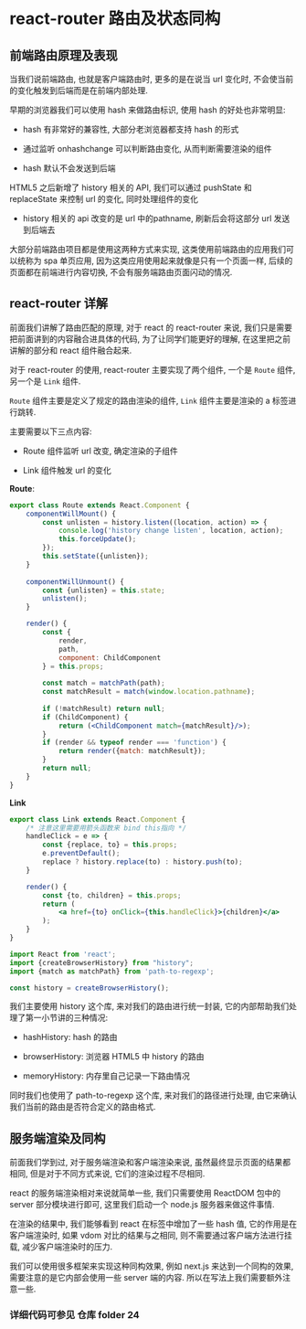 # react-router 路由及状态同构

## 前端路由原理及表现

当我们说前端路由, 也就是客户端路由时, 更多的是在说当 url 变化时, 不会使当前的变化触发到后端而是在前端内部处理.

早期的浏览器我们可以使用 hash 来做路由标识, 使用 hash 的好处也非常明显:

- hash 有非常好的兼容性, 大部分老浏览器都支持 hash 的形式

- 通过监听 onhashchange 可以判断路由变化, 从而判断需要渲染的组件

- hash 默认不会发送到后端

HTML5 之后新增了 history 相关的 API, 我们可以通过 pushState 和 replaceState 来控制 url 的变化, 同时处理组件的变化

- history 相关的 api 改变的是 url 中的pathname, 刷新后会将这部分 url 发送到后端去

大部分前端路由项目都是使用这两种方式来实现, 这类使用前端路由的应用我们可以统称为 spa 单页应用, 因为这类应用使用起来就像是只有一个页面一样, 后续的页面都在前端进行内容切换, 不会有服务端路由页面闪动的情况.

## react-router 详解

前面我们讲解了路由匹配的原理, 对于 react 的 react-router 来说, 我们只是需要把前面讲到的内容融合进具体的代码, 为了让同学们能更好的理解, 在这里把之前讲解的部分和 react 组件融合起来.

对于 react-router 的使用, react-router 主要实现了两个组件, 一个是 `Route` 组件, 另一个是 `Link` 组件.

`Route` 组件主要是定义了规定的路由渲染的组件, `Link` 组件主要是渲染的 a 标签进行跳转.

主要需要以下三点内容:

- Route 组件监听 url 改变, 确定渲染的子组件

- Link 组件触发 url 的变化

**Route**:

```jsx
export class Route extends React.Component {
    componentWillMount() {
        const unlisten = history.listen((location, action) => {
            console.log('history change listen', location, action);
            this.forceUpdate();
        });
        this.setState({unlisten});
    }
    
    componentWillUnmount() {
        const {unlisten} = this.state;
        unlisten();
    }

    render() {
        const {
            render,
            path, 
            component: ChildComponent
        } = this.props;
        
        const match = matchPath(path);
        const matchResult = match(window.location.pathname);
        
        if (!matchResult) return null;
        if (ChildComponent) {
            return (<ChildComponent match={matchResult}/>);
        }
        if (render && typeof render === 'function') {
            return render({match: matchResult});
        }
        return null;
    }
}
```

**Link**

```jsx
export class Link extends React.Component {
    /* 注意这里需要用箭头函数来 bind this指向 */
    handleClick = e => {
        const {replace, to} = this.props;
        e.preventDefault();
        replace ? history.replace(to) : history.push(to);
    }

    render() {
        const {to, children} = this.props;
        return (
            <a href={to} onClick={this.handleClick}>{children}</a>
        );
    }
}
```

```js
import React from 'react';
import {createBrowserHistory} from "history";
import {match as matchPath} from 'path-to-regexp';

const history = createBrowserHistory();
```

我们主要使用 history 这个库, 来对我们的路由进行统一封装, 它的内部帮助我们处理了第一小节讲的三种情况:

- hashHistory: hash 的路由

- browserHistory: 浏览器 HTML5 中 history 的路由

- memoryHistory: 内存里自己记录一下路由情况

同时我们也使用了 path-to-regexp 这个库, 来对我们的路径进行处理, 由它来确认我们当前的路由是否符合定义的路由格式.

## 服务端渲染及同构

前面我们学到过, 对于服务端渲染和客户端渲染来说, 虽然最终显示页面的结果都相同, 但是对于不同方式来说, 它们的渲染过程不尽相同.

react 的服务端渲染相对来说就简单一些, 我们只需要使用 ReactDOM 包中的 server 部分模块进行即可, 这里我们启动一个 node.js 服务器来做这件事情.

在渲染的结果中, 我们能够看到 react 在标签中增加了一些 hash 值, 它的作用是在客户端渲染时, 如果 vdom 对比的结果与之相同, 则不需要通过客户端方法进行挂载, 减少客户端渲染时的压力.

我们可以使用很多框架来实现这种同构效果, 例如 next.js 来达到一个同构的效果, 需要注意的是它内部会使用一些 server 端的内容. 所以在写法上我们需要额外注意一些.

### 详细代码可参见 仓库 folder 24
